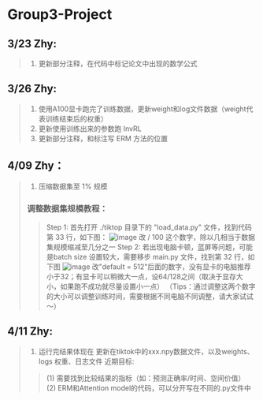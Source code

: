 
# Group3-Project

## 3/23 Zhy:

>1.  更新部分注释，在代码中标记论文中出现的数学公式

## 3/26 Zhy:

>1.  使用A100显卡跑完了训练数据，更新weight和log文件数据（weight代表训练结束后的权重）
>2.  更新使用训练出来的参数跑 InvRL 
>3.  更新部分注释，和标注写 ERM 方法的位置


## 4/09 Zhy：

>1.  压缩数据集至 1% 规模
>### 调整数据集规模教程：
>>Step 1: 首先打开 ./tiktop 目录下的 "load_data.py" 文件，找到代码第 33 行，如下图：
>>![image](https://github.com/ZZHanyu/Group-3-Project/blob/main/IMAG/image1.png)
>>改 / 100 这个数字，除以几相当于数据集规模缩减至几分之一
>>Step 2: 若出现电脑卡顿，蓝屏等问题，可能是batch size 设置较大，需要移步 main.py 文件，找到第 32 行，如下图
>>![image](https://github.com/ZZHanyu/Group-3-Project/blob/main/IMAG/image2.png)
>>改"default = 512"后面的数字，没有显卡的电脑推荐小于32；有显卡可以稍微大一点，设64/128之间（取决于显存大小，如果跑不成功就尽量设置小一点）
>>（Tips：通过调整这两个数字的大小可以调整训练时间，需要根据不同电脑不同调整，请大家试试～）


## 4/11 Zhy:

>1. 运行完结果体现在 更新在tiktok中的xxx.npy数据文件，以及weights、logs 权重、日志文件
>近期目标:
>>(1) 需要找到比较结果的指标（如：预测正确率/时间、空间价值）
>>(2) ERM和Attention model的代码，可以分开写在不同的.py文件中
